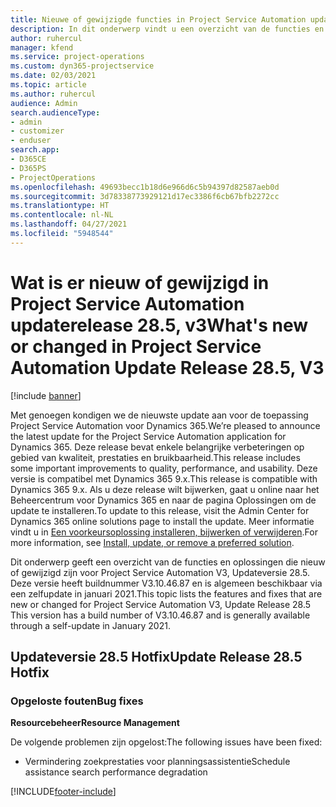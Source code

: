 ```yaml
---
title: Nieuwe of gewijzigde functies in Project Service Automation updateversie 28.5 Hotfix, V3
description: In dit onderwerp vindt u een overzicht van de functies en oplossingen die beschikbaar zijn in Project Service Automation updateversie 28.5 Hotfix, V3.
author: ruhercul
manager: kfend
ms.service: project-operations
ms.custom: dyn365-projectservice
ms.date: 02/03/2021
ms.topic: article
ms.author: ruhercul
audience: Admin
search.audienceType:
- admin
- customizer
- enduser
search.app:
- D365CE
- D365PS
- ProjectOperations
ms.openlocfilehash: 49693becc1b18d6e966d6c5b94397d82587aeb0d
ms.sourcegitcommit: 3d78338773929121d17ec3386f6cb67bfb2272cc
ms.translationtype: HT
ms.contentlocale: nl-NL
ms.lasthandoff: 04/27/2021
ms.locfileid: "5948544"
---
```

# <a name="whats-new-or-changed-in-project-service-automation-update-release-285-v3"></a><span data-ttu-id="539e2-103">Wat is er nieuw of gewijzigd in Project Service Automation updaterelease 28.5, v3</span><span class="sxs-lookup"><span data-stu-id="539e2-103">What's new or changed in Project Service Automation Update Release 28.5, V3</span></span>

[!include [banner](../includes/psa-now-project-operations.md)]

<span data-ttu-id="539e2-104">Met genoegen kondigen we de nieuwste update aan voor de toepassing Project Service Automation voor Dynamics 365.</span><span class="sxs-lookup"><span data-stu-id="539e2-104">We’re pleased to announce the latest update for the Project Service Automation application for Dynamics 365.</span></span> <span data-ttu-id="539e2-105">Deze release bevat enkele belangrijke verbeteringen op gebied van kwaliteit, prestaties en bruikbaarheid.</span><span class="sxs-lookup"><span data-stu-id="539e2-105">This release includes some important improvements to quality, performance, and usability.</span></span> <span data-ttu-id="539e2-106">Deze versie is compatibel met Dynamics 365 9.x.</span><span class="sxs-lookup"><span data-stu-id="539e2-106">This release is compatible with Dynamics 365 9.x.</span></span> <span data-ttu-id="539e2-107">Als u deze release wilt bijwerken, gaat u online naar het Beheercentrum voor Dynamics 365 en naar de pagina Oplossingen om de update te installeren.</span><span class="sxs-lookup"><span data-stu-id="539e2-107">To update to this release, visit the Admin Center for Dynamics 365 online solutions page to install the update.</span></span> <span data-ttu-id="539e2-108">Meer informatie vindt u in [Een voorkeursoplossing installeren, bijwerken of verwijderen](/power-platform/admin/install-remove-preferred-solution).</span><span class="sxs-lookup"><span data-stu-id="539e2-108">For more information, see [Install, update, or remove a preferred solution](/power-platform/admin/install-remove-preferred-solution).</span></span>

<span data-ttu-id="539e2-109">Dit onderwerp geeft een overzicht van de functies en oplossingen die nieuw of gewijzigd zijn voor Project Service Automation V3, Updateversie 28.5. Deze versie heeft buildnummer V3.10.46.87 en is algemeen beschikbaar via een zelfupdate in januari 2021.</span><span class="sxs-lookup"><span data-stu-id="539e2-109">This topic lists the features and fixes that are new or changed for Project Service Automation V3, Update Release 28.5 This version has a build number of V3.10.46.87 and is generally available through a self-update in January 2021.</span></span>

## <a name="update-release-285-hotfix"></a><span data-ttu-id="539e2-110">Updateversie 28.5 Hotfix</span><span class="sxs-lookup"><span data-stu-id="539e2-110">Update Release 28.5 Hotfix</span></span>

### <a name="bug-fixes"></a><span data-ttu-id="539e2-111">Opgeloste fouten</span><span class="sxs-lookup"><span data-stu-id="539e2-111">Bug fixes</span></span>

<span data-ttu-id="539e2-112">**Resourcebeheer**</span><span class="sxs-lookup"><span data-stu-id="539e2-112">**Resource Management**</span></span>

<span data-ttu-id="539e2-113">De volgende problemen zijn opgelost:</span><span class="sxs-lookup"><span data-stu-id="539e2-113">The following issues have been fixed:</span></span>

- <span data-ttu-id="539e2-114">Vermindering zoekprestaties voor planningsassistentie</span><span class="sxs-lookup"><span data-stu-id="539e2-114">Schedule assistance search performance degradation</span></span>



[!INCLUDE[footer-include](../includes/footer-banner.md)]